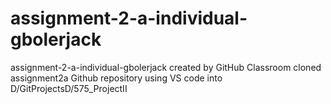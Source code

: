 # assignment-2-a-individual-gbolerjack
assignment-2-a-individual-gbolerjack created by GitHub Classroom
cloned assignment2a Github repository using VS code into D/GitProjectsD/575_ProjectII